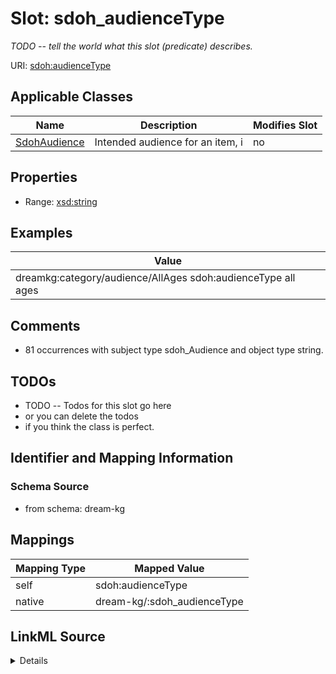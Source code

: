 

# Slot: sdoh_audienceType


_TODO -- tell the world what this slot (predicate) describes._





URI: [sdoh:audienceType](http://schema.org/audienceType)



<!-- no inheritance hierarchy -->





## Applicable Classes

| Name | Description | Modifies Slot |
| --- | --- | --- |
| [SdohAudience](../classes/SdohAudience.md) | Intended audience for an item, i |  no  |







## Properties

* Range: [xsd:string](http://www.w3.org/2001/XMLSchema#string)






## Examples

| Value |
| --- |
| dreamkg:category/audience/AllAges sdoh:audienceType all ages |

## Comments

* 81 occurrences with subject type sdoh_Audience and object type string.

## TODOs

* TODO -- Todos for this slot go here
* or you can delete the todos
* if you think the class is perfect.

## Identifier and Mapping Information







### Schema Source


* from schema: dream-kg




## Mappings

| Mapping Type | Mapped Value |
| ---  | ---  |
| self | sdoh:audienceType |
| native | dream-kg/:sdoh_audienceType |




## LinkML Source

<details>
```yaml
name: sdoh_audienceType
description: TODO -- tell the world what this slot (predicate) describes.
todos:
- TODO -- Todos for this slot go here
- or you can delete the todos
- if you think the class is perfect.
comments:
- 81 occurrences with subject type sdoh_Audience and object type string.
examples:
- value: dreamkg:category/audience/AllAges sdoh:audienceType all ages
from_schema: dream-kg
rank: 1000
slot_uri: sdoh:audienceType
alias: sdoh_audienceType
domain_of:
- sdoh_Audience
range: string

```
</details>